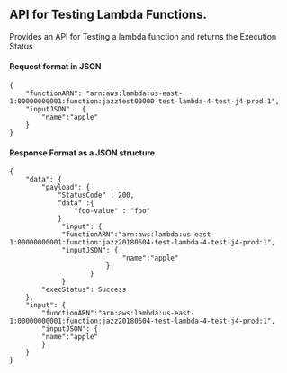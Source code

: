 ## API for Testing Lambda Functions.
Provides an API for Testing a lambda function and returns the Execution Status
#### Request format in JSON
```
{
	"functionARN": "arn:aws:lambda:us-east-1:00000000001:function:jazztest00000-test-lambda-4-test-j4-prod:1",
	"inputJSON" : {
		"name":"apple"
	}
}
```

#### Response Format as a JSON structure
```
{
    "data": {
        "payload": {
            "StatusCode" : 200,
            "data" :{
                "foo-value" : "foo"
            }
             "input": {
             "functionARN":"arn:aws:lambda:us-east-1:00000000001:function:jazz20180604-test-lambda-4-test-j4-prod:1",
             "inputJSON": {
		                    "name":"apple"
	                    }
                    } 
             }
        "execStatus": Success
    },
    "input": {
        "functionARN":"arn:aws:lambda:us-east-1:00000000001:function:jazz20180604-test-lambda-4-test-j4-prod:1",
        "inputJSON": {
		"name":"apple"
	    }
    } 
}
```



